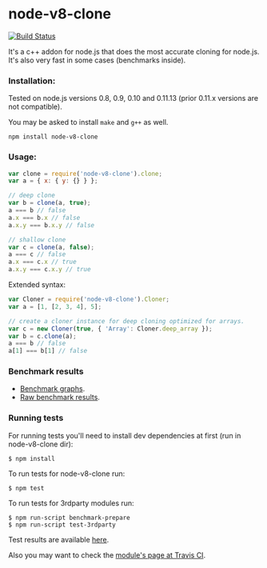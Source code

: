 # node-v8-clone

[![Build Status](https://secure.travis-ci.org/AlexeyKupershtokh/node-v8-clone.png?branch=master)](https://travis-ci.org/AlexeyKupershtokh/node-v8-clone)

It's a c++ addon for node.js that does the most accurate cloning for node.js.
It's also very fast in some cases (benchmarks inside).

### Installation:

Tested on node.js versions 0.8, 0.9, 0.10 and 0.11.13 (prior 0.11.x versions are not compatible).

You may be asked to install `make` and `g++` as well.
```
npm install node-v8-clone
```

### Usage:

```javascript
var clone = require('node-v8-clone').clone;
var a = { x: { y: {} } };

// deep clone
var b = clone(a, true);
a === b // false
a.x === b.x // false
a.x.y === b.x.y // false

// shallow clone
var c = clone(a, false);
a === c // false
a.x === c.x // true
a.x.y === c.x.y // true
```
Extended syntax:
```javascript
var Cloner = require('node-v8-clone').Cloner;
var a = [1, [2, 3, 4], 5];

// create a cloner instance for deep cloning optimized for arrays.
var c = new Cloner(true, { 'Array': Cloner.deep_array });
var b = c.clone(a);
a === b // false
a[1] === b[1] // false
```


### Benchmark results

 * [Benchmark graphs](https://github.com/AlexeyKupershtokh/node-v8-clone/wiki/Benchmark-graphs).
 * [Raw benchmark results](https://github.com/AlexeyKupershtokh/node-v8-clone/wiki/Raw-benchmark-results).

### Running tests

For running tests you'll need to install dev dependencies at first (run in node-v8-clone dir):
```
$ npm install
```

To run tests for node-v8-clone run:
```
$ npm test
```

To run tests for 3rdparty modules run:
```
$ npm run-script benchmark-prepare
$ npm run-script test-3rdparty
```

Test results are available [here](https://github.com/AlexeyKupershtokh/node-v8-clone/wiki/Test-results).

Also you may want to check the [module's page at Travis CI](https://travis-ci.org/AlexeyKupershtokh/node-v8-clone).

